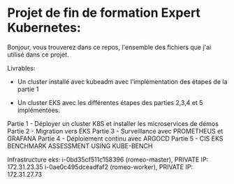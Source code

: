 # Projet de fin de formation Expert Kubernetes:
Bonjour, vous trouverez dans ce repos, l'ensemble des fichiers que j'ai 
utilisé  dans ce projet.

Livrables: 
- Un cluster installé avec kubeadm avec l'implémentation des
étapes de la partie 1

- Un cluster EKS avec les différentes étapes des parties 2,3,4 et 5
implémentées.

Partie 1 - Déployer un cluster K8S et installer les microservices de démos
Partie 2 - Migration vers EKS
Partie 3 - Surveillance avec PROMETHEUS et GRAFANA
Partie 4 - Déploiement continu avec ARGOCD
Partie 5 - CIS EKS BENCHMARK ASSESSMENT USING KUBE-BENCH

Infrastructure eks: 
i-0bd35cf511c158396 (romeo-master), PRIVATE IP: 172.31.23.35
i-0ae0c495dceadfaf2 (romeo-worker), PRIVATE IP: 172.31.27.73



